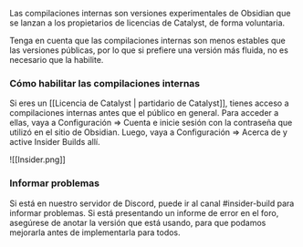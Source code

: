 Las compilaciones internas son versiones experimentales de Obsidian que se lanzan a los propietarios de licencias de Catalyst, de forma voluntaria.

Tenga en cuenta que las compilaciones internas son menos estables que las versiones públicas, por lo que si prefiere una versión más fluida, no es necesario que la habilite.

### Cómo habilitar las compilaciones internas 

Si eres un [[Licencia de Catalyst | partidario de Catalyst]], tienes acceso a compilaciones internas antes que el público en general. Para acceder a ellas, vaya a Configuración => Cuenta e inicie sesión con la contraseña que utilizó en el sitio de Obsidian. Luego, vaya a Configuración => Acerca de y active Insider Builds allí.

![[Insider.png]]

### Informar problemas

Si está en nuestro servidor de Discord, puede ir al canal #insider-build para informar problemas. Si está presentando un informe de error en el foro, asegúrese de anotar la versión que está usando, para que podamos mejorarla antes de implementarla para todos.
